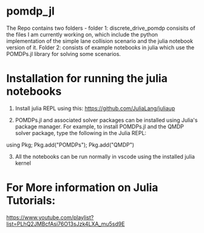 # pomdp_jl

The Repo contains two folders - folder 1:  discrete_drive_pomdp consisits of the files I am currently working on, which include the python implementation of the simple lane collision scenario and the julia notebook version of it. 
Folder 2: consists of example notebooks in julia which use the POMDPs.jl library for solving some scenarios.

# Installation for running the julia notebooks

1. Install julia REPL using this: https://github.com/JuliaLang/juliaup

2. POMDPs.jl and associated solver packages can be installed using Julia's package manager. For example, to install POMDPs.jl and the QMDP solver package, type the following in the Julia REPL:

  using Pkg; Pkg.add("POMDPs"); Pkg.add("QMDP")

3. All the notebooks can be run normally in vscode using the installed julia kernel

# For More information on Julia Tutorials:

https://www.youtube.com/playlist?list=PLhQ2JMBcfAsi76O13sJzk4LXA_mu5sd9E

